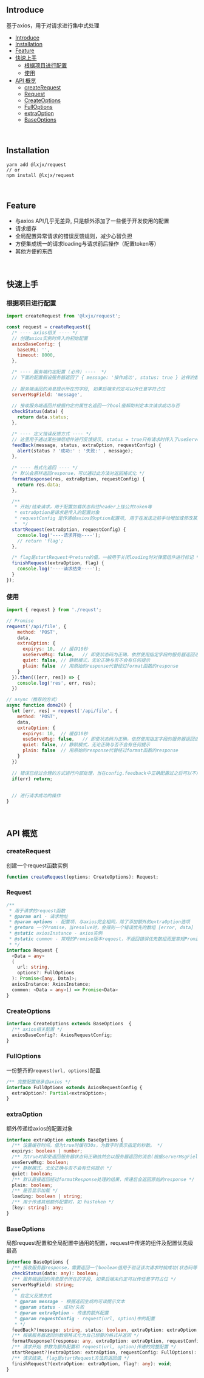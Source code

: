 ## Introduce
基于axios，用于对请求进行集中式处理

<!-- TOC -->

- [Introduce](#introduce)
- [Installation](#installation)
- [Feature](#feature)
- [快速上手](#快速上手)
  - [根据项目进行配置](#根据项目进行配置)
  - [使用](#使用)
- [API 概览](#api-概览)
  - [createRequest](#createrequest)
  - [Request](#request)
  - [CreateOptions](#createoptions)
  - [FullOptions](#fulloptions)
  - [extraOption](#extraoption)
  - [BaseOptions](#baseoptions)

<!-- /TOC -->

<br>

## Installation
```shell
yarn add @lxjx/request
// or
npm install @lxjx/request
```

<br>

## Feature
* 与axios API几乎无差异, 只是额外添加了一些便于开发使用的配置
* 请求缓存
* 全局配置异常请求的错误反馈规则，减少心智负担
* 方便集成统一的请求loading与请求前后操作（配置token等）
* 其他方便的东西

<br>

## 快速上手
### 根据项目进行配置
```js
import createRequest from '@lxjx/request';

const request = createRequest({
  /* ---- axios相关 ---- */
  // 创建axios实例时传入的初始配置
  axiosBaseConfig: {
    baseURL: '',
    timeout: 8000,
  },

  /* ---- 服务端约定配置 (必传) ----  */
  // 下面的配置假设服务器返回了 { message: '操作成功', status: true } 这样的数据，具体需要根据项目进行配置
    
  // 服务端返回的消息提示所在的字段, 如果后端未约定可以传任意字符占位
  serverMsgField: 'message',
    
  // 接收服务端返回并根据约定的属性名返回一个bool值帮助判定本次请求成功与否
  checkStatus(data) {
    return data.status;
  },

  /* ---- 定义错误反馈方式 ---- */
  // 这里用于通过某些弹层组件进行反馈提示, status = true只有请求时传入了useServeMsg选项才生效
  feedBack(message, status, extraOption, requestConfig) {
    alert(status ? '成功:' : '失败:' , message);
  },
    
  /* ---- 格式化返回 ---- */
  /* 默认会原样返回response，可以通过此方法对返回格式化 */
  formatResponse(res, extraOption, requestConfig) {
    return res.data;
  },

  /**
   * 开始/结束请求，用于配置加载状态和往header上挂公共token等
   * extraOption是请求是传入的配置对象
   * requestConfig 是传递给axios的option配置项, 用于在发送之前手动增加或修改某些配置
   *  */
  startRequest(extraOption, requestConfig) {
    console.log('----请求开始----');
    // return 'flag';
  },

  /* flag是startRequest中return的值，一般用于关闭loading时对弹窗组件进行标记 */
  finishRequest(extraOption, flag) {
    console.log('----请求结束----');
  }
});

```


### 使用
```js
import { request } from './requst';

// Promise
request('/api/file', {
    method: 'POST',
    data,
    extraOption: {
      expirys: 10,	// 缓存10秒
      useServeMsg: false,	// 即使状态码为正确，依然使用指定字段的服务器返回进行反馈
      quiet: false,	// 静默模式，无论正确与否不会有任何提示
      plain: false	// 用原始的response代替经过format函数的response
    }
  }).then(([err, res]) => {
    console.log('res', err, res);
  })

// async（推荐的方式）
async function dome2() {
  let [err, res] = request('/api/file', {
    method: 'POST',
    data,
    extraOption: {
      expirys: 10,	// 缓存10秒
      useServeMsg: false,	// 即使状态码为正确，依然使用指定字段的服务器返回进行反馈
      quiet: false,	// 静默模式，无论正确与否不会有任何提示
      plain: false	// 用原始的response代替经过format函数的response
    }
  })
  
  // 错误已经过合理的方式进行内部处理，当在config.feedback中正确配置过之后可以不用再关心接口的错误状态。
  if(err) return;   
  
  
  // 进行请求成功的操作
}

```

<br>

## API 概览

### createRequest

创建一个request函数实例

```ts
function createRequest(options: CreateOptions): Request;
```



### Request

```ts
/**
 * 用于请求的request函数
 * @param url - 请求地址
 * @param options - 配置项、与axios完全相同，除了添加额外的extraOption选项
 * @return 一个Promise，当resolve时，会得到一个错误优先的数组 [error, data]
 * @static axiosInstance - axios实例
 * @static common - 常规的Promise版本request，不返回错误优先数组而是常规Promise对象
 * */
interface Request {
  <Data = any>
  (
    url: string,
    options?: FullOptions
  ): Promise<[any, Data]>;
  axiosInstance: AxiosInstance;
  common: <Data = any>() => Promise<Data>
}
```



### CreateOptions

```ts
interface CreateOptions extends BaseOptions  {
  /** axios相关配置 */
  axiosBaseConfig?: AxiosRequestConfig;
}
```



### FullOptions

一份整齐的`request(url, options)`配置

```ts
/** 完整配置继承自axios */
interface FullOptions extends AxiosRequestConfig {
  extraOption?: Partial<extraOption>;
}
```



### extraOption

额外传递给axios的配置对象

```ts
interface extraOption extends BaseOptions {
  /** 设置缓存时间，值为true时缓存30s，为数字时表示指定的秒数。 */
  expirys: boolean | number;
  /** 为true时即使返回服务器状态码正确依然会以服务器返回的消息(根据serverMsgField配置项确定)作为反馈提示。 */
  useServeMsg: boolean;
  /** 静默模式，无论正确与否不会有任何提示 */
  quiet: boolean;
  /** 默认直接返回经过formatResponse处理的结果，传递后会返回原始的response */
  plain: boolean;
  /** 是否显示加载 */
  loading: boolean | string;
  /** 用于传递其他额外配置时，如 hasToken */
  [key: string]: any;
}
```



### BaseOptions

 局部request配置和全局配置中通用的配置，request中传递的组件及配置优先级最高

```ts
interface BaseOptions {
  /** 接收服务器response，需要返回一个boolean值用于验证该次请求时候成功(状态码等在内部已处理，只需要关系服务器实际返回的data) */
  checkStatus(data: any): boolean;
  /** 服务端返回的消息提示所在的字段, 如果后端未约定可以传任意字符占位 */
  serverMsgField: string;
  /**
   * 自定义反馈方式
   * @param message - 根据返回生成的可读提示文本
   * @param status - 成功/失败
   * @param extraOption - 传递的额外配置
   * @param requestConfig - request(url, option)中的配置
   * */
  feedBack?(message: string, status: boolean, extraOption: extraOption, requestConfig: FullOptions): void;
  /** 根据服务器返回的数据格式化为自己想要的格式并返回 */
  formatResponse?(response: any, extraOption: extraOption, requestConfig: FullOptions): any;
  /** 请求开始 参数为额外配置和 request(url, option)传递的完整配置 */
  startRequest?(extraOption: extraOption, requestConfig: FullOptions): any;
  /** 请求结束, flag是startRequest方法的返回值 */
  finishRequest?(extraOption: extraOption, flag?: any): void;
}
```



















